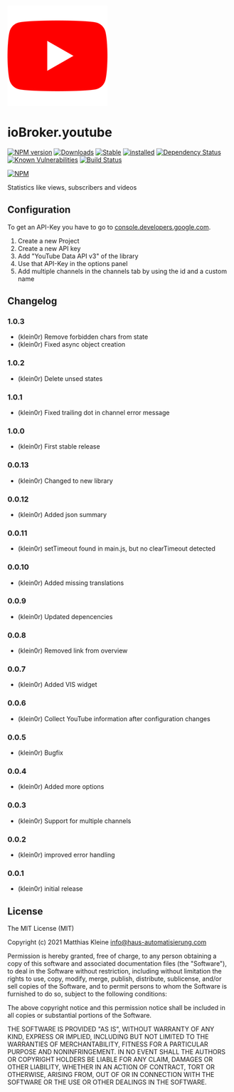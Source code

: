 ![Logo](admin/youtube.png)

# ioBroker.youtube

[![NPM version](http://img.shields.io/npm/v/iobroker.youtube.svg)](https://www.npmjs.com/package/iobroker.youtube)
[![Downloads](https://img.shields.io/npm/dm/iobroker.youtube.svg)](https://www.npmjs.com/package/iobroker.youtube)
[![Stable](http://iobroker.live/badges/youtube-stable.svg)](http://iobroker.live/badges/youtube-stable.svg)
[![installed](http://iobroker.live/badges/youtube-installed.svg)](http://iobroker.live/badges/youtube-installed.svg)
[![Dependency Status](https://img.shields.io/david/klein0r/iobroker.youtube.svg)](https://david-dm.org/klein0r/iobroker.youtube)
[![Known Vulnerabilities](https://snyk.io/test/github/klein0r/ioBroker.youtube/badge.svg)](https://snyk.io/test/github/klein0r/ioBroker.youtube)
[![Build Status](http://img.shields.io/travis/klein0r/ioBroker.youtube.svg)](https://travis-ci.org/klein0r/ioBroker.youtube)

[![NPM](https://nodei.co/npm/iobroker.youtube.png?downloads=true)](https://nodei.co/npm/iobroker.youtube/)

Statistics like views, subscribers and videos

## Configuration

To get an API-Key you have to go to [console.developers.google.com](https://console.developers.google.com/apis/dashboard).

1. Create a new Project
2. Create a new API key
3. Add "YouTube Data API v3" of the library
4. Use that API-Key in the options panel
5. Add multiple channels in the channels tab by using the id and a custom name

## Changelog

### 1.0.3

* (klein0r) Remove forbidden chars from state
* (klein0r) Fixed async object creation

### 1.0.2

* (klein0r) Delete unsed states

### 1.0.1

* (klein0r) Fixed trailing dot in channel error message

### 1.0.0

* (klein0r) First stable release

### 0.0.13

* (klein0r) Changed to new library

### 0.0.12

* (klein0r) Added json summary

### 0.0.11

* (klein0r) setTimeout found in main.js, but no clearTimeout detected

### 0.0.10

* (klein0r) Added missing translations

### 0.0.9

* (klein0r) Updated depencencies

### 0.0.8

* (klein0r) Removed link from overview

### 0.0.7

* (klein0r) Added VIS widget

### 0.0.6

* (klein0r) Collect YouTube information after configuration changes

### 0.0.5

* (klein0r) Bugfix

### 0.0.4

* (klein0r) Added more options

### 0.0.3

* (klein0r) Support for multiple channels

### 0.0.2

* (klein0r) improved error handling

### 0.0.1

* (klein0r) initial release

## License

The MIT License (MIT)

Copyright (c) 2021 Matthias Kleine <info@haus-automatisierung.com>

Permission is hereby granted, free of charge, to any person obtaining a copy
of this software and associated documentation files (the "Software"), to deal
in the Software without restriction, including without limitation the rights
to use, copy, modify, merge, publish, distribute, sublicense, and/or sell
copies of the Software, and to permit persons to whom the Software is
furnished to do so, subject to the following conditions:

The above copyright notice and this permission notice shall be included in
all copies or substantial portions of the Software.

THE SOFTWARE IS PROVIDED "AS IS", WITHOUT WARRANTY OF ANY KIND, EXPRESS OR
IMPLIED, INCLUDING BUT NOT LIMITED TO THE WARRANTIES OF MERCHANTABILITY,
FITNESS FOR A PARTICULAR PURPOSE AND NONINFRINGEMENT. IN NO EVENT SHALL THE
AUTHORS OR COPYRIGHT HOLDERS BE LIABLE FOR ANY CLAIM, DAMAGES OR OTHER
LIABILITY, WHETHER IN AN ACTION OF CONTRACT, TORT OR OTHERWISE, ARISING FROM,
OUT OF OR IN CONNECTION WITH THE SOFTWARE OR THE USE OR OTHER DEALINGS IN
THE SOFTWARE.

